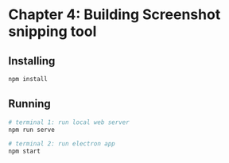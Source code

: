 # Chapter 4: Building Screenshot snipping tool

## Installing

```sh
npm install
```

## Running

```sh
# terminal 1: run local web server
npm run serve

# terminal 2: run electron app
npm start
```
